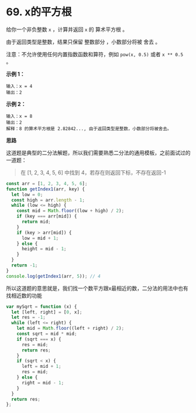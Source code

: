 # 69. x的平方根

给你一个非负整数 `x` ，计算并返回 `x` 的 算术平方根 。

由于返回类型是整数，结果只保留 整数部分 ，小数部分将被 舍去 。

注意：不允许使用任何内置指数函数和算符，例如 `pow(x, 0.5)` 或者 `x ** 0.5 `。

**示例 1：**

```
输入：x = 4
输出：2
```

**示例 2：**

```
输入：x = 8
输出：2
解释：8 的算术平方根是 2.82842..., 由于返回类型是整数，小数部分将被舍去。
```

**思路**

这道题是典型的二分法解题，所以我们需要熟悉二分法的通用模板，之前面试过的一道题：

> 在 [1, 2, 3, 4, 5, 6] 中找到 4，若存在则返回下标，不存在返回-1

```js
const arr = [1, 2, 3, 4, 5, 6];
function getIndex1(arr, key) {
  let low = 0;
  const high = arr.length - 1;
  while (low <= high) {
    const mid = Math.floor((low + high) / 2);
    if (key === arr[mid]) {
      return mid;
    }
    if (key > arr[mid]) {
      low = mid + 1;
    } else {
      height = mid - 1;
    }
  }
  return -1;
}
console.log(getIndex1(arr, 5)); // 4
```
所以这道题的意思就是，我们找一个数平方跟x最相近的数，二分法的用法中也有找相近数的功能

```js
var mySqrt = function (x) {
  let [left, right] = [0, x];
  let res = -1;
  while (left <= right) {
    let mid = Math.floor((left + right) / 2);
    const sqrt = mid * mid;
    if (sqrt === x) {
      res = mid;
      return res;
    }
    if (sqrt < x) {
      left = mid + 1;
      res = mid;
    } else {
      right = mid - 1;
    }
  }
  return res;
};
```